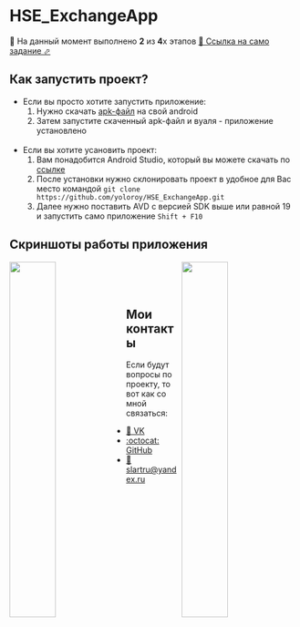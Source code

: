 # HSE_ExchangeApp
🎉 На данный момент выполнено <b>2</b> из <b>4</b>х этапов
[📄 Ссылка на само задание ⬀](https://cs.hse.ru/mobile/2020/android)

## Как запустить проект?
- Если вы просто хотите запустить приложение:
  1. Нужно скачать [apk-файл](https://github.com/yoloroy/HSE_ExchangeApp/raw/master/app/build/outputs/apk/debug/app-debug.apk) на свой android
  1. Затем запустите скаченный apk-файл и вуаля - приложение установлено
  <br>
- Если вы хотите усановить проект:
  1. Вам понадобится Android Studio, который вы можете скачать по [ссылке](https://developer.android.com/studio?hl=ru)
  1. После установки нужно склонировать проект в удобное для Вас место командой `git clone https://github.com/yoloroy/HSE_ExchangeApp.git`
  1. Далее нужно поставить AVD с версией SDK выше или равной 19 и запустить само приложение `Shift + F10`

## Скриншоты работы приложения
<img align="left" width="40%" src="https://sun1-88.userapi.com/KrYnwi4SSPBo48lRyc4Voz_0VpaXYI8-rKhLfQ/AOXW9yaK06k.jpg"/>
<img align="right" width="40%" src="https://sun1-93.userapi.com/yalJjkeO8F1urpnpEz7IDk7pRaz-VGWbKiOQWA/M78Mf1dhgUU.jpg"/>

<br><br><br>
## Мои контакты
Если будут вопросы по проекту, то вот как со мной связаться: 
- [👥 VK](https://vk.com/slartak)
- [:octocat: GitHub](https://github.com/yoloroy)
- [📧 slartru@yandex.ru](mailto:slartru@yandex.ru)
